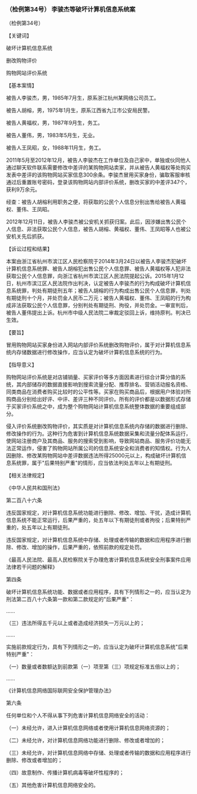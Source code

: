 ### （检例第34号） 李骏杰等破坏计算机信息系统案

（检例第34号）

【关键词】

破坏计算机信息系统

删改购物评价

购物网站评价系统

【基本案情】

被告人李骏杰，男，1985年7月生，原系浙江杭州某网络公司员工。

被告人胡榕，男，1975年1月生，原系江西省九江市公安局民警。

被告人黄福权，男，1987年9月生，务工。

被告人董伟，男，1983年5月生，无业。

被告人王凤昭，女，1988年11月生，务工。

2011年5月至2012年12月，被告人李骏杰在工作单位及自己家中，单独或伙同他人通过聊天软件联系需要修改中差评的某购物网站卖家，并从被告人黄福权等处购买发表中差评的该购物网站买家信息300余条。李骏杰冒用买家身份，骗取客服审核通过后重置账号密码，登录该购物网站内部评价系统，删改买家的中差评347个，获利9万余元。

经查：被告人胡榕利用职务之便，将获取的公民个人信息分别出售给被告人黄福权、董伟、王凤昭。

2012年12月11日，被告人李骏杰被公安机关抓获归案。此后，因涉嫌出售公民个人信息、非法获取公民个人信息，被告人胡榕、黄福权、董伟、王凤昭等人也被公安机关先后抓获。

【诉讼过程和结果】

本案由浙江省杭州市滨江区人民检察院于2014年3月24日以被告人李骏杰犯破坏计算机信息系统罪、被告人胡榕犯出售公民个人信息罪、被告人黄福权等人犯非法获取公民个人信息罪，向浙江省杭州市滨江区人民法院提起公诉。2015年1月12日，杭州市滨江区人民法院作出判决，认定被告人李骏杰的行为构成破坏计算机信息系统罪，判处有期徒刑五年；被告人胡榕的行为构成出售公民个人信息罪，判处有期徒刑十个月，并处罚金人民币二万元；被告人黄福权、董伟、王凤昭的行为构成非法获取公民个人信息罪，分别判处有期徒刑、拘役，并处罚金。一审宣判后，被告人董伟提出上诉。杭州市中级人民法院二审裁定驳回上诉，维持原判。判决已生效。

【要旨】

冒用购物网站买家身份进入网站内部评价系统删改购物评价，属于对计算机信息系统内存储数据进行修改操作，应当认定为破坏计算机信息系统的行为。

【指导意义】

购物网站评价系统是对店铺销量、买家评价等多方面因素进行综合计算分值的系统，其内部储存的数据直接影响到搜索流量分配、推荐排名、营销活动报名资格、同类商品在消费者购买比较时的公平性等。买家在购买商品后，根据用户体验对所购商品分别给出好评、中评、差评三种不同评价。所有的评价都是以数据形式存储于买家评价系统之中，成为整个购物网站计算机信息系统整体数据的重要组成部分。

侵入评价系统删改购物评价，其实质是对计算机信息系统内存储的数据进行删除、修改操作的行为。这种行为危害到计算机信息系统数据采集和流量分配体系运行，使网站注册商户及其商品、服务的搜索受到影响，导致网站商品、服务评价功能无法正常运作，侵害了购物网站所属公司的信息系统安全和消费者的知情权。行为人因删除、修改某购物网站中差评数据违法所得25000元以上，构成破坏计算机信息系统罪，属于"后果特别严重"的情形，应当依法判处五年以上有期徒刑。

【相关法律规定】

《中华人民共和国刑法》

第二百八十六条

违反国家规定，对计算机信息系统功能进行删除、修改、增加、干扰，造成计算机信息系统不能正常运行，后果严重的，处五年以下有期徒刑或者拘役；后果特别严重的，处五年以上有期徒刑。

违反国家规定，对计算机信息系统中存储、处理或者传输的数据和应用程序进行删除、修改、增加的操作，后果严重的，依照前款的规定处罚。

《最高人民法院、最高人民检察院关于办理危害计算机信息系统安全刑事案件应用法律若干问题的解释》

第四条

破坏计算机信息系统功能、数据或者应用程序，具有下列情形之一的，应当认定为刑法第二百八十六条第一款和第二款规定的"后果严重"：

......

（三）违法所得五千元以上或者造成经济损失一万元以上的；

......

实施前款规定行为，具有下列情形之一的，应当认定为破坏计算机信息系统"后果特别严重"：

（一）数量或者数额达到前款第（一）项至第（三）项规定标准五倍以上的；

......

《计算机信息网络国际联网安全保护管理办法》

第六条

任何单位和个人不得从事下列危害计算机信息网络安全的活动：

（一）未经允许，进入计算机信息网络或者使用计算机信息网络资源的；

（二）未经允许，对计算机信息网络功能进行删除、修改或者增加的；

（三）未经允许，对计算机信息网络中存储、处理或者传输的数据和应用程序进行删除、修改或者增加的；

（四）故意制作、传播计算机病毒等破坏性程序的；

（五）其他危害计算机信息网络安全的。
